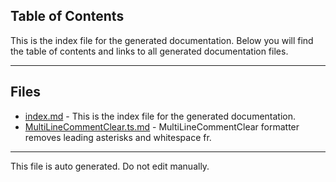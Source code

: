 ## Table of Contents

This is the index file for the generated documentation. Below you will find the table of contents and links to all generated documentation files.

---


## Files

- [index.md](index.md) - This is the index file for the generated documentation.
- [MultiLineCommentClear.ts.md](MultiLineCommentClear.ts.md) - MultiLineCommentClear formatter removes leading asterisks and whitespace fr.



---

This file is auto generated. Do not edit manually.